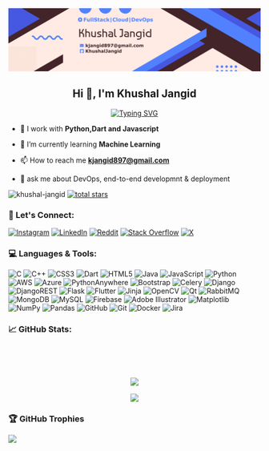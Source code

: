 <img src="banner.png">
<h2 align="center">Hi 👋, I'm Khushal Jangid</h2>
<p align="center">
<a href="https://git.io/typing-svg"><img src="https://readme-typing-svg.herokuapp.com?font=Fira+Code&duration=2000&pause=200&color=EBF724&width=435&lines=Full+Stack+Developer;Problem+Solver;Graphic+Designer;Cloud+Developer;" alt="Typing SVG" /></a>
</p>

- 🔭 I work with **Python,Dart and Javascript**

- 🌱 I’m currently learning **Machine Learning** 

- 📫 How to reach me **kjangid897@gmail.com**

- 💬 ask me about DevOps, end-to-end developmnt & deployment 

<!-- [![](https://visitcount.itsvg.in/api?id=khushaljangid&icon=6&color=1)](https://visitcount.itsvg.in) -->

<img src="https://komarev.com/ghpvc/?username=khushaljangid&label=Profile%20views&color=0e75b6&style=for-the-badge" alt="khushal-jangid" />
<a href="https://github.com/khushaljangid?tab=repositories&sort=stargazers">
         <img alt="total stars" title="Total stars on GitHub" src="https://custom-icon-badges.demolab.com/github/stars/khushaljangid?color=55960c&style=for-the-badge&labelColor=488207&logo=star"/></a>

### 🤝 Let's Connect:
[![Instagram](https://img.shields.io/badge/Instagram-%23E4405F.svg?logo=Instagram&logoColor=white)](https://instagram.com/khushal._.0505) [![LinkedIn](https://img.shields.io/badge/LinkedIn-%230077B5.svg?logo=linkedin&logoColor=white)](https://www.linkedin.com/in/khushal-jangid/) [![Reddit](https://img.shields.io/badge/Reddit-%23FF4500.svg?logo=Reddit&logoColor=white)](https://reddit.com/user/Khushal897) [![Stack Overflow](https://img.shields.io/badge/-Stackoverflow-FE7A16?logo=stack-overflow&logoColor=white)](https://stackoverflow.com/users/14458028) [![X](https://img.shields.io/badge/X-black.svg?logo=X&logoColor=white)](https://x.com/_KhushalJangid) 

### 💻 Languages & Tools:
![C](https://img.shields.io/badge/c-%2300599C.svg?style=for-the-badge&logo=c&logoColor=white) ![C++](https://img.shields.io/badge/c++-%2300599C.svg?style=for-the-badge&logo=c%2B%2B&logoColor=white) ![CSS3](https://img.shields.io/badge/css3-%231572B6.svg?style=for-the-badge&logo=css3&logoColor=white) ![Dart](https://img.shields.io/badge/dart-%230175C2.svg?style=for-the-badge&logo=dart&logoColor=white) ![HTML5](https://img.shields.io/badge/html5-%23E34F26.svg?style=for-the-badge&logo=html5&logoColor=white) ![Java](https://img.shields.io/badge/java-%23ED8B00.svg?style=for-the-badge&logo=openjdk&logoColor=white) ![JavaScript](https://img.shields.io/badge/javascript-%23323330.svg?style=for-the-badge&logo=javascript&logoColor=%23F7DF1E) ![Python](https://img.shields.io/badge/python-3670A0?style=for-the-badge&logo=python&logoColor=ffdd54) ![AWS](https://img.shields.io/badge/AWS-%23FF9900.svg?style=for-the-badge&logo=amazon-aws&logoColor=white) ![Azure](https://img.shields.io/badge/azure-%230072C6.svg?style=for-the-badge&logo=microsoftazure&logoColor=white) ![PythonAnywhere](https://img.shields.io/badge/pythonanywhere-%232F9FD7.svg?style=for-the-badge&logo=pythonanywhere&logoColor=151515) ![Bootstrap](https://img.shields.io/badge/bootstrap-%238511FA.svg?style=for-the-badge&logo=bootstrap&logoColor=white) ![Celery](https://img.shields.io/badge/celery-%23a9cc54.svg?style=for-the-badge&logo=celery&logoColor=ddf4a4) ![Django](https://img.shields.io/badge/django-%23092E20.svg?style=for-the-badge&logo=django&logoColor=white) ![DjangoREST](https://img.shields.io/badge/DJANGO-REST-ff1709?style=for-the-badge&logo=django&logoColor=white&color=ff1709&labelColor=gray) ![Flask](https://img.shields.io/badge/flask-%23000.svg?style=for-the-badge&logo=flask&logoColor=white) ![Flutter](https://img.shields.io/badge/Flutter-%2302569B.svg?style=for-the-badge&logo=Flutter&logoColor=white) ![Jinja](https://img.shields.io/badge/jinja-white.svg?style=for-the-badge&logo=jinja&logoColor=black) ![OpenCV](https://img.shields.io/badge/opencv-%23white.svg?style=for-the-badge&logo=opencv&logoColor=white) ![Qt](https://img.shields.io/badge/Qt-%23217346.svg?style=for-the-badge&logo=Qt&logoColor=white) ![RabbitMQ](https://img.shields.io/badge/rabbitmq-FF6600?style=for-the-badge&logo=rabbitmq&logoColor=white) ![MongoDB](https://img.shields.io/badge/MongoDB-%234ea94b.svg?style=for-the-badge&logo=mongodb&logoColor=white) ![MySQL](https://img.shields.io/badge/mysql-4479A1.svg?style=for-the-badge&logo=mysql&logoColor=white) ![Firebase](https://img.shields.io/badge/firebase-a08021?style=for-the-badge&logo=firebase&logoColor=ffcd34) ![Adobe Illustrator](https://img.shields.io/badge/adobe%20illustrator-%23FF9A00.svg?style=for-the-badge&logo=adobe%20illustrator&logoColor=white) ![Matplotlib](https://img.shields.io/badge/Matplotlib-%23ffffff.svg?style=for-the-badge&logo=Matplotlib&logoColor=black) ![NumPy](https://img.shields.io/badge/numpy-%23013243.svg?style=for-the-badge&logo=numpy&logoColor=white) ![Pandas](https://img.shields.io/badge/pandas-%23150458.svg?style=for-the-badge&logo=pandas&logoColor=white) ![GitHub](https://img.shields.io/badge/github-%23121011.svg?style=for-the-badge&logo=github&logoColor=white) ![Git](https://img.shields.io/badge/git-%23F05033.svg?style=for-the-badge&logo=git&logoColor=white) ![Docker](https://img.shields.io/badge/docker-%230db7ed.svg?style=for-the-badge&logo=docker&logoColor=white) ![Jira](https://img.shields.io/badge/jira-%230A0FFF.svg?style=for-the-badge&logo=jira&logoColor=white)
### 📈 GitHub Stats:
<!-- ![](https://github-readme-stats.vercel.app/api?username=khushaljangid&theme=dark&hide_border=false&include_all_commits=false&count_private=false)<br/>
![](https://github-readme-streak-stats.herokuapp.com/?user=khushaljangid&theme=dark&hide_border=false)<br/>
![](https://github-readme-stats.vercel.app/api/top-langs/?username=khushaljangid&theme=dark&hide_border=false&include_all_commits=false&count_private=false&layout=compact) -->
<p align="center">
<img align="center" src="https://github-readme-stats.vercel.app/api?username=khushaljangid&show_icons=true&theme=dark&locale=en" alt="" />
</p>
<p align="center">
<img align="center" src="https://github-readme-stats.vercel.app/api/top-langs?username=khushaljangid&show_icons=true&theme=dark&locale=en&layout=compact" alt="" />
</p>
<p align="center">
<img align="center" src="https://github-profile-summary-cards.vercel.app/api/cards/profile-details?username=khushaljangid&theme=tokyonight">
</p>
<p align="center">
<img align="center" src="https://github-readme-streak-stats.herokuapp.com/?user=khushaljangid&theme=tokyonight">
</p>

### 🏆 GitHub Trophies
![](https://github-profile-trophy.vercel.app/?username=khushaljangid&theme=gitdimmed&no-frame=false&no-bg=false&margin-w=4)

<!-- ### 🔝 Top Contributed Repo
![](https://github-contributor-stats.vercel.app/api?username=khushaljangid&limit=5&theme=dracula&combine_all_yearly_contributions=true) 

--- -->


<!-- Proudly created with GPRM ( https://gprm.itsvg.in ) -->
